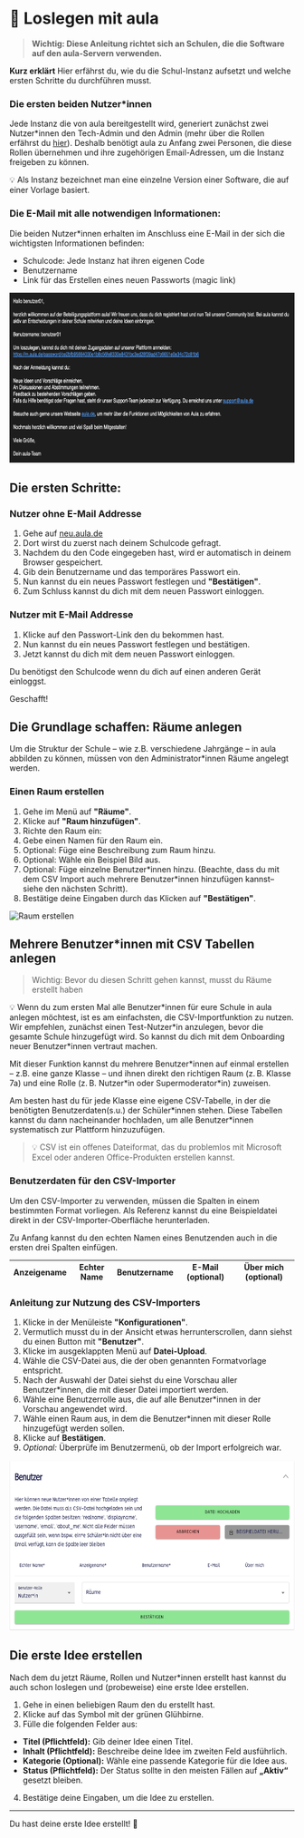 # 🚀 Loslegen mit aula

<!-- Wird vermutlich noch überarbeitet und verändert. -->

> **Wichtig: Diese Anleitung richtet sich an Schulen, die die Software auf den aula-Servern verwenden.**

**Kurz erklärt** Hier erfährst du, wie du die Schul-Instanz aufsetzt und welche ersten Schritte du durchführen musst.

### Die ersten beiden Nutzer\*innen

Jede Instanz die von aula bereitgestellt wird, generiert zunächst zwei Nutzer\*innen den Tech-Admin und den Admin (mehr über die Rollen erfährst du [hier](benutzerverwaltung.md)). Deshalb benötigt aula zu Anfang zwei Personen, die diese Rollen übernehmen und ihre zugehörigen Email-Adressen, um die Instanz freigeben zu können.

💡 Als Instanz bezeichnet man eine einzelne Version einer Software, die auf einer Vorlage basiert.

### Die E-Mail mit alle notwendigen Informationen:

Die beiden Nutzer\*innen erhalten im Anschluss eine E-Mail in der sich die wichtigsten Informationen befinden:

- Schulcode: Jede Instanz hat ihren eigenen Code
- Benutzername
- Link für das Erstellen eines neuen Passworts (magic link)

<img src="/screenshots/welcome_mail.png" alt="Erste Mail Admin" style="height: 300px;">

## Die ersten Schritte:

### Nutzer ohne E-Mail Addresse

1. Gehe auf [neu.aula.de](https://neu.aula.de)
2. Dort wirst du zuerst nach deinem Schulcode gefragt.
3. Nachdem du den Code eingegeben hast, wird er automatisch in deinem Browser gespeichert.
4. Gib dein Benutzername und das temporäres Passwort ein.
5. Nun kannst du ein neues Passwort festlegen und **"Bestätigen"**.
6. Zum Schluss kannst du dich mit dem neuen Passwort einloggen.

### Nutzer mit E-Mail Addresse

1. Klicke auf den Passwort-Link den du bekommen hast.
2. Nun kannst du ein neues Passwort festlegen und bestätigen.
3. Jetzt kannst du dich mit dem neuen Passwort einloggen.

Du benötigst den Schulcode wenn du dich auf einen anderen Gerät einloggst.

Geschafft!

## Die Grundlage schaffen: Räume anlegen

Um die Struktur der Schule – wie z.B. verschiedene Jahrgänge – in aula abbilden zu können, müssen von den Administrator*innen Räume angelegt werden.

### Einen Raum erstellen

1. Gehe im Menü auf **"Räume"**.
2. Klicke auf **"Raum hinzufügen"**.
3. Richte den Raum ein:
  1. Gebe einen Namen für den Raum ein.
  1. Optional: Füge eine Beschreibung zum Raum hinzu.
  1. Optional: Wähle ein Beispiel Bild aus.
  1. Optional: Füge einzelne Benutzer\*innen hinzu. (Beachte, dass du mit dem CSV Import auch mehrere Benutzer\*innen hinzufügen kannst– siehe den nächsten Schritt).
4. Bestätige deine Eingaben durch das Klicken auf **"Bestätigen"**.

<img src="/screenshots/raum_hinzufügen.png" alt="Raum erstellen" style="height: 300px;">

## Mehrere Benutzer\*innen mit CSV Tabellen anlegen

> Wichtig: Bevor du diesen Schritt gehen kannst, musst du Räume erstellt haben

💡 Wenn du zum ersten Mal alle Benutzer\*innen für eure Schule in aula anlegen möchtest, ist es am einfachsten, die CSV-Importfunktion zu nutzen. Wir empfehlen, zunächst einen Test-Nutzer\*in anzulegen, bevor die gesamte Schule hinzugefügt wird. So kannst du dich mit dem Onboarding neuer Benutzer\*innen vertraut machen.

Mit dieser Funktion kannst du mehrere Benutzer\*innen auf einmal erstellen – z.B. eine ganze Klasse – und ihnen direkt den richtigen Raum (z. B. Klasse 7a) und eine Rolle (z. B. Nutzer\*in oder Supermoderator\*in) zuweisen.

Am besten hast du für jede Klasse eine eigene CSV-Tabelle, in der die benötigten Benutzerdaten(s.u.) der Schüler\*innen stehen. Diese Tabellen kannst du dann nacheinander hochladen, um alle Benutzer\*innen systematisch zur Plattform hinzuzufügen.

> 💡 CSV ist ein offenes Dateiformat, das du problemlos mit Microsoft Excel oder anderen Office-Produkten erstellen kannst.

### Benutzerdaten für den CSV-Importer

Um den CSV-Importer zu verwenden, müssen die Spalten in einem bestimmten Format vorliegen. Als Referenz kannst du eine Beispieldatei direkt in der CSV-Importer-Oberfläche herunterladen.

Zu Anfang kannst du den echten Namen eines Benutzenden auch in die ersten drei Spalten einfügen.

| Anzeigename | Echter Name | Benutzername | E-Mail (optional) | Über mich (optional) |
| ----------- | ----------- | ------------ | ----------------- | -------------------- |

### Anleitung zur Nutzung des CSV-Importers

1. Klicke in der Menüleiste **"Konfigurationen"**.
2. Vermutlich musst du in der Ansicht etwas herrunterscrollen, dann siehst du einen Button mit **"Benutzer"**.
3. Klicke im ausgeklappten Menü auf **Datei-Upload**.
4. Wähle die CSV-Datei aus, die der oben genannten Formatvorlage entspricht.
5. Nach der Auswahl der Datei siehst du eine Vorschau aller Benutzer\*innen, die mit dieser Datei importiert werden.
6. Wähle eine Benutzerrolle aus, die auf alle Benutzer\*innen in der Vorschau angewendet wird.
7. Wähle einen Raum aus, in dem die Benutzer\*innen mit dieser Rolle hinzugefügt werden sollen.
8. Klicke auf **Bestätigen**.
9. _Optional:_ Überprüfe im Benutzermenü, ob der Import erfolgreich war.

<img src="/screenshots/csv_importer.png" alt="CSV-Import" style="height: 300px;">

## Die erste Idee erstellen

Nach dem du jetzt Räume, Rollen und Nutzer\*innen erstellt hast kannst du auch schon loslegen und (probeweise) eine erste Idee erstellen.

1. Gehe in einen beliebigen Raum den du erstellt hast.
2. Klicke auf das Symbol mit der grünen Glühbirne.
3. Fülle die folgenden Felder aus:

- **Titel (Pflichtfeld):** Gib deiner Idee einen Titel.
- **Inhalt (Pflichtfeld):** Beschreibe deine Idee im zweiten Feld ausführlich.
- **Kategorie (Optional):** Wähle eine passende Kategorie für die Idee aus.
- **Status (Pflichtfeld):** Der Status sollte in den meisten Fällen auf **„Aktiv“** gesetzt bleiben.

4. Bestätige deine Eingaben, um die Idee zu erstellen.

---

Du hast deine erste Idee erstellt! 🎉
